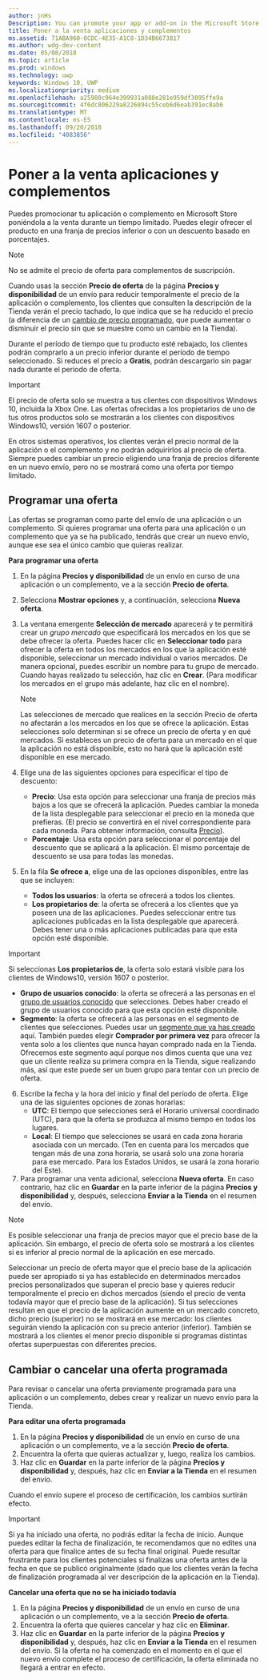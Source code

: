 ```yaml
---
author: jnHs
Description: You can promote your app or add-on in the Microsoft Store by putting it on sale for a limited time.
title: Poner a la venta aplicaciones y complementos
ms.assetid: 71ABA960-0CDC-4E35-A1C8-1D34B6673817
ms.author: wdg-dev-content
ms.date: 05/08/2018
ms.topic: article
ms.prod: windows
ms.technology: uwp
keywords: Windows 10, UWP
ms.localizationpriority: medium
ms.openlocfilehash: a25980c964e399931a088e281e959df3095ffe9a
ms.sourcegitcommit: 4f6dc806229a8226894c55ceb6d6eab391ec8ab6
ms.translationtype: MT
ms.contentlocale: es-ES
ms.lasthandoff: 09/20/2018
ms.locfileid: "4083856"
---
```

# <a name="put-apps-and-add-ons-on-sale"></a>Poner a la venta aplicaciones y complementos

Puedes promocionar tu aplicación o complemento en Microsoft Store poniéndola a la venta durante un tiempo limitado. Puedes elegir ofrecer el producto en una franja de precios inferior o con un descuento basado en porcentajes.

> [!NOTE]
> No se admite el precio de oferta para complementos de suscripción.

Cuando usas la sección **Precio de oferta** de la página **Precios y disponibilidad** de un envío para reducir temporalmente el precio de la aplicación o complemento, los clientes que consulten la descripción de la Tienda verán el precio tachado, lo que indica que se ha reducido el precio (a diferencia de un [cambio de precio programado](set-and-schedule-app-pricing.md#schedule-price-changes), que puede aumentar o disminuir el precio sin que se muestre como un cambio en la Tienda). 

Durante el período de tiempo que tu producto esté rebajado, los clientes podrán comprarlo a un precio inferior durante el período de tiempo seleccionado. Si reduces el precio a **Gratis**, podrán descargarlo sin pagar nada durante el periodo de oferta.

> [!IMPORTANT]
> El precio de oferta solo se muestra a tus clientes con dispositivos Windows 10, incluida la Xbox One. Las ofertas ofrecidas a los propietarios de uno de tus otros productos solo se mostrarán a los clientes con dispositivos Windows10, versión 1607 o posterior.
> 
> En otros sistemas operativos, los clientes verán el precio normal de la aplicación o el complemento y no podrán adquirirlos al precio de oferta. Siempre puedes cambiar un precio eligiendo una franja de precios diferente en un nuevo envío, pero no se mostrará como una oferta por tiempo limitado.


## <a name="scheduling-a-sale"></a>Programar una oferta

Las ofertas se programan como parte del envío de una aplicación o un complemento. Si quieres programar una oferta para una aplicación o un complemento que ya se ha publicado, tendrás que crear un nuevo envío, aunque ese sea el único cambio que quieras realizar.

**Para programar una oferta**

1. En la página **Precios y disponibilidad** de un envío en curso de una aplicación o un complemento, ve a la sección **Precio de oferta**.
2. Selecciona **Mostrar opciones** y, a continuación, selecciona **Nueva oferta**.
3. La ventana emergente **Selección de mercado** aparecerá y te permitirá crear un *grupo mercado* que especificará los mercados en los que se debe ofrecer la oferta. Puedes hacer clic en **Seleccionar todo** para ofrecer la oferta en todos los mercados en los que la aplicación esté disponible, seleccionar un mercado individual o varios mercados. De manera opcional, puedes escribir un nombre para tu grupo de mercado. Cuando hayas realizado tu selección, haz clic en **Crear**. (Para modificar los mercados en el grupo más adelante, haz clic en el nombre).

   > [!NOTE]
   > Las selecciones de mercado que realices en la sección Precio de oferta no afectarán a los mercados en los que se ofrece la aplicación. Estas selecciones solo determinan si se ofrece un precio de oferta y en qué mercados. Si estableces un precio de oferta para un mercado en el que la aplicación no está disponible, esto no hará que la aplicación esté disponible en ese mercado.
4. Elige una de las siguientes opciones para especificar el tipo de descuento:
   - **Precio**: Usa esta opción para seleccionar una franja de precios más bajos a los que se ofrecerá la aplicación. Puedes cambiar la moneda de la lista desplegable para seleccionar el precio en la moneda que prefieras. (El precio se convertirá en el nivel correspondiente para cada moneda. Para obtener información, consulta [Precio](set-app-pricing-and-availability.md)).
   - **Porcentaje**: Usa esta opción para seleccionar el porcentaje del descuento que se aplicará a la aplicación. El mismo porcentaje de descuento se usa para todas las monedas.
5. En la fila **Se ofrece a**, elige una de las opciones disponibles, entre las que se incluyen:
   - **Todos los usuarios**: la oferta se ofrecerá a todos los clientes.
   - **Los propietarios de**: la oferta se ofrecerá a los clientes que ya poseen una de las aplicaciones. Puedes seleccionar entre tus aplicaciones publicadas en la lista desplegable que aparecerá. Debes tener una o más aplicaciones publicadas para que esta opción esté disponible.

  > [!IMPORTANT]
  > Si seleccionas **Los propietarios de**, la oferta solo estará visible para los clientes de Windows10, versión 1607 o posterior.

   - **Grupo de usuarios conocido**: la oferta se ofrecerá a las personas en el [grupo de usuarios conocido](create-known-user-groups.md) que selecciones. Debes haber creado el grupo de usuarios conocido para que esta opción esté disponible.
   - **Segmento**: la oferta se ofrecerá a las personas en el segmento de clientes que selecciones. Puedes usar un [segmento que ya has creado](create-customer-segments.md) aquí. También puedes elegir **Comprador por primera vez** para ofrecer la venta solo a los clientes que nunca hayan comprado nada en la Tienda. Ofrecemos este segmento aquí porque nos dimos cuenta que una vez que un cliente realiza su primera compra en la Tienda, sigue realizando más, así que este puede ser un buen grupo para tentar con un precio de oferta.
6. Escribe la fecha y la hora del inicio y final del período de oferta. Elige una de las siguientes opciones de zonas horarias:
   - **UTC**: El tiempo que selecciones será el Horario universal coordinado (UTC), para que la oferta se produzca al mismo tiempo en todos los lugares.
   - **Local**: El tiempo que selecciones se usará en cada zona horaria asociada con un mercado. (Ten en cuenta para los mercados que tengan más de una zona horaria, se usará solo una zona horaria para ese mercado. Para los Estados Unidos, se usará la zona horario del Este).
7. Para programar una venta adicional, selecciona **Nueva oferta**. En caso contrario, haz clic en **Guardar** en la parte inferior de la página **Precios y disponibilidad** y, después, selecciona **Enviar a la Tienda** en el resumen del envío.

> [!NOTE]
> Es posible seleccionar una franja de precios mayor que el precio base de la aplicación. Sin embargo, el precio de oferta solo se mostrará a los clientes si es inferior al precio normal de la aplicación en ese mercado.
>
> Seleccionar un precio de oferta mayor que el precio base de la aplicación puede ser apropiado si ya has establecido en determinados mercados precios personalizados que superan el precio base y quieres reducir temporalmente el precio en dichos mercados (siendo el precio de venta todavía mayor que el precio base de la aplicación). Si tus selecciones resultan en que el precio de la aplicación aumente en un mercado concreto, dicho precio (superior) no se mostrará en ese mercado: los clientes seguirán viendo la aplicación con su precio anterior (inferior). También se mostrará a los clientes el menor precio disponible si programas distintas ofertas superpuestas con diferentes precios.

## <a name="changing-or-canceling-a-scheduled-sale"></a>Cambiar o cancelar una oferta programada

Para revisar o cancelar una oferta previamente programada para una aplicación o un complemento, debes crear y realizar un nuevo envío para la Tienda.

**Para editar una oferta programada**

1.  En la página **Precios y disponibilidad** de un envío en curso de una aplicación o un complemento, ve a la sección **Precio de oferta**.
2.  Encuentra la oferta que quieras actualizar y, luego, realiza los cambios.
3.  Haz clic en **Guardar** en la parte inferior de la página **Precios y disponibilidad** y, después, haz clic en **Enviar a la Tienda** en el resumen del envío.

Cuando el envío supere el proceso de certificación, los cambios surtirán efecto.

> [!IMPORTANT]
> Si ya ha iniciado una oferta, no podrás editar la fecha de inicio. Aunque puedes editar la fecha de finalización, te recomendamos que no edites una oferta para que finalice antes de su fecha final original. Puede resultar frustrante para los clientes potenciales si finalizas una oferta antes de la fecha en que se publicó originalmente (dado que los clientes verán la fecha de finalización programada al ver descripción de la aplicación en la Tienda).

 **Cancelar una oferta que no se ha iniciado todavía**

1.  En la página **Precios y disponibilidad** de un envío en curso de una aplicación o un complemento, ve a la sección **Precio de oferta**.
2.  Encuentra la oferta que quieres cancelar y haz clic en **Eliminar**.
3.  Haz clic en **Guardar** en la parte inferior de la página **Precios y disponibilidad** y, después, haz clic en **Enviar a la Tienda** en el resumen del envío. Si la oferta no ha comenzado en el momento en el que el nuevo envío complete el proceso de certificación, la oferta eliminada no llegará a entrar en efecto.




